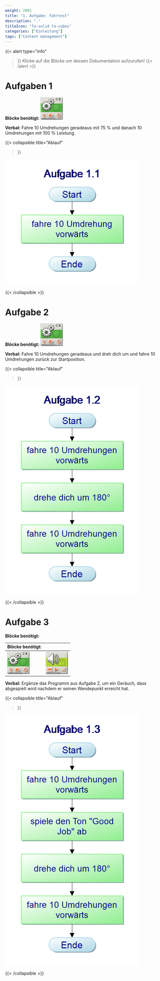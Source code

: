 ```yaml
---
weight: 2001
title: "1. Aufgabe: Fahrtest"
description: "."
titleIcon: "fa-solid fa-cubes"
categories: ["Einleitung"]
tags: ["Content management"]
---
```


{{< alert
    type="info"
>}}
Klicke auf die Blöcke um dessen Dokumentation aufzurufen!
{{< /alert >}}



# Aufgaben 1

**Blöcke benötigt:** [![Bewegung-Block](/images/blocklogo/Bewegung.png)](/2.-allgemeine-blöcke/1.-bewegung.html)


**Verbal:** Fahre 10 Umdrehungen geradeaus mit 75 % und danach 10 Umdrehungen mit 100 % Leistung.

{{< collapsible
    title="Ablauf"
>}}

![Aufgabe1.1.png](/images/versuchsaufbau/Aufgabe%201.1.png)

{{< /collapsible >}}

# Aufgabe 2

**Blöcke benötigt:** [![Bewegung-Block](/images/blocklogo/Bewegung.png)](/2.-allgemeine-blöcke/1.-bewegung.html)

**Verbal:** Fahre 10 Umdrehungen geradeaus und dreh dich um und fahre 10 Umdrehungen zurück zur Startposition.

{{< collapsible
    title="Ablauf"
>}}

![Aufgabe1.2.png](/images/versuchsaufbau/Aufgabe%201.2.png)

{{< /collapsible >}}



# Aufgabe 3

**Blöcke benötigt:** 


|**Blöcke benötigt:**   |  |
| ----- | ----------- |
| [![Bewegung-Block](/images/blocklogo/Bewegung.png)](/2.-allgemeine-blöcke/1.-bewegung.html)     | [![Klang-Block](/images/blocklogo/Klang.png)](/2.-allgemeine-blöcke/3.-klang.html)     |



**Verbal:** Ergänze das Programm aus Aufgabe 2, um ein Geräuch, dass abgespielt wird nachdem er seinen Wendepunkt erreicht hat.

{{< collapsible
    title="Ablauf"
>}}


![Aufgabe1.3.png](/images/versuchsaufbau/Aufgabe%201.3.png)

{{< /collapsible >}}



